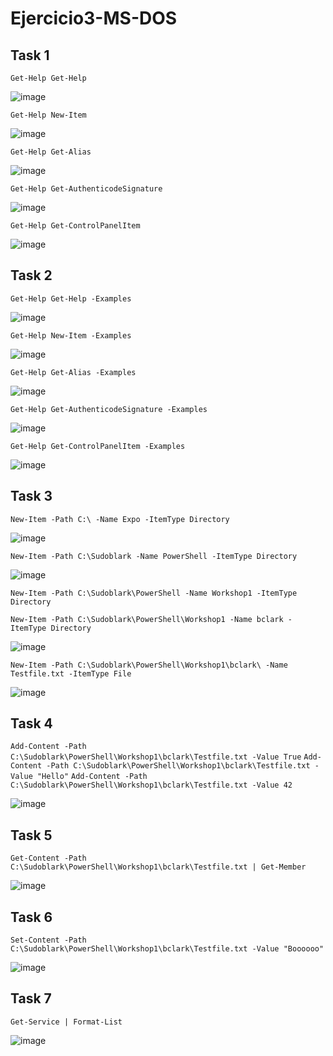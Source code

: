 # Ejercicio3-MS-DOS

## Task 1 ##

`Get-Help Get-Help`

![image](https://user-images.githubusercontent.com/91564872/160498466-9724cb1e-65a6-4344-aeff-8941af1c940c.png)


`Get-Help New-Item`

![image](https://user-images.githubusercontent.com/91564872/160498644-881b0c2a-a551-45d8-af0d-337c05ff2807.png)

`Get-Help Get-Alias`

![image](https://user-images.githubusercontent.com/91564872/160498995-d3326153-e204-40a2-87e7-708bc936f880.png)

`Get-Help Get-AuthenticodeSignature`

![image](https://user-images.githubusercontent.com/91564872/160499070-8d034d32-1cb6-41f3-b77b-b44f3182c4fa.png)

`Get-Help Get-ControlPanelItem`

![image](https://user-images.githubusercontent.com/91564872/160499198-05e186ca-0e33-4cfa-895e-bf0c98b41d05.png)

## Task 2 ##

`Get-Help Get-Help -Examples`

![image](https://user-images.githubusercontent.com/91564872/160499307-89b91da6-da45-42ae-a469-b14f7c5abcf9.png)

`Get-Help New-Item -Examples`

![image](https://user-images.githubusercontent.com/91564872/160499479-873dbc4f-b8e2-4b4d-929a-609fdae519b5.png)

`Get-Help Get-Alias -Examples`

![image](https://user-images.githubusercontent.com/91564872/160499674-8e4415ed-8f07-4b94-969f-40d536331ef8.png)

`Get-Help Get-AuthenticodeSignature -Examples`

![image](https://user-images.githubusercontent.com/91564872/160500256-2aae49ac-cd9c-4834-88b9-9ceb9234152d.png)

`Get-Help Get-ControlPanelItem -Examples`

![image](https://user-images.githubusercontent.com/91564872/160500864-aa3980f0-d9c6-4241-a72f-7006a23712d3.png)

## Task 3

`New-Item -Path C:\ -Name Expo -ItemType Directory`

![image](https://user-images.githubusercontent.com/91564872/160867248-ffcd2f21-59d1-48d5-bdab-51be2c716e09.png)


`New-Item -Path C:\Sudoblark -Name PowerShell -ItemType Directory`

![image](https://user-images.githubusercontent.com/91564872/160867599-4969215d-93e2-45f4-94b8-173b4a328c65.png)


`New-Item -Path C:\Sudoblark\PowerShell -Name Workshop1 -ItemType Directory`



`New-Item -Path C:\Sudoblark\PowerShell\Workshop1 -Name bclark -ItemType Directory`

![image](https://user-images.githubusercontent.com/91564872/160867748-cf344078-9cf7-4d7e-a055-1aa638e157bd.png)

`New-Item -Path C:\Sudoblark\PowerShell\Workshop1\bclark\ -Name Testfile.txt -ItemType File`

![image](https://user-images.githubusercontent.com/91564872/160869274-488f7523-6b75-4971-9596-46d4ac480994.png)


## Task 4

`Add-Content -Path C:\Sudoblark\PowerShell\Workshop1\bclark\Testfile.txt -Value True`
`Add-Content -Path C:\Sudoblark\PowerShell\Workshop1\bclark\Testfile.txt -Value "Hello"`
`Add-Content -Path C:\Sudoblark\PowerShell\Workshop1\bclark\Testfile.txt -Value 42`

![image](https://user-images.githubusercontent.com/91564872/160869375-73ad6719-5790-4d24-8b54-d629b5b3eae7.png)

## Task 5

`Get-Content -Path C:\Sudoblark\PowerShell\Workshop1\bclark\Testfile.txt | Get-Member`

![image](https://user-images.githubusercontent.com/91564872/160869682-4a18fe5f-5690-4944-af9d-7150f8147de5.png)


## Task 6

`Set-Content -Path C:\Sudoblark\PowerShell\Workshop1\bclark\Testfile.txt -Value "Boooooo"`

![image](https://user-images.githubusercontent.com/91564872/160870104-457ce31d-30b9-4cab-be4e-9fea0f931924.png)

## Task 7

`Get-Service | Format-List`

![image](https://user-images.githubusercontent.com/91564872/160870334-6dcf5511-29e3-430f-8cfb-ce0ca33270ab.png)

